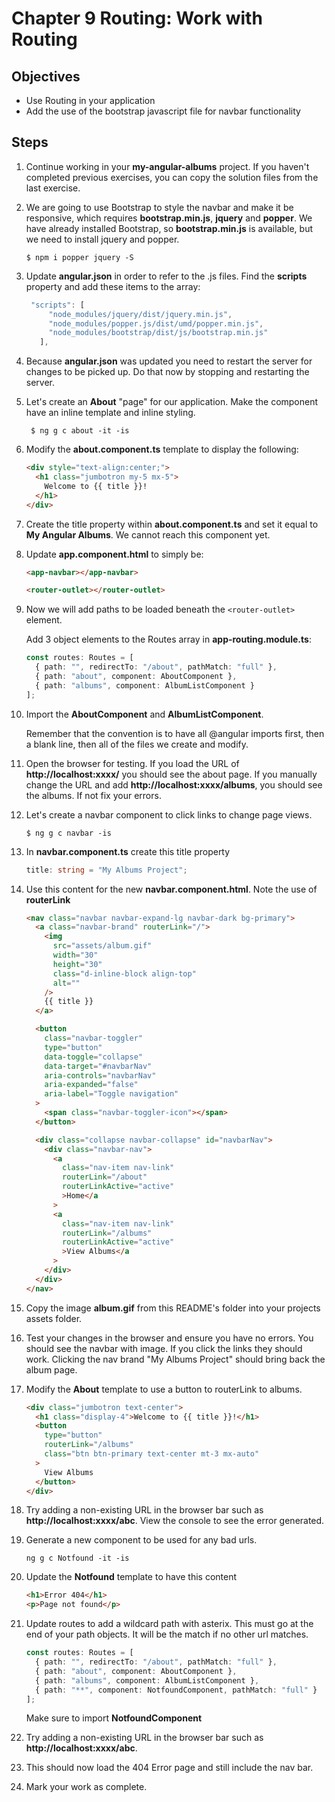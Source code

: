 # Chapter 9 Routing: Work with Routing

## Objectives

- Use Routing in your application
- Add the use of the bootstrap javascript file for navbar functionality

## Steps

1. Continue working in your **my-angular-albums** project. If you haven't completed previous exercises, you can copy the solution files from the last exercise.

1. We are going to use Bootstrap to style the navbar and make it be responsive, which requires **bootstrap.min.js**, **jquery** and **popper**. We have already installed Bootstrap, so **bootstrap.min.js** is available, but we need to install jquery and popper. 

   ```console
   $ npm i popper jquery -S
   ```

1. Update **angular.json** in order to refer to the .js files. Find the **scripts** property and add these items to the array:

   ```javascript
    "scripts": [
        "node_modules/jquery/dist/jquery.min.js",
        "node_modules/popper.js/dist/umd/popper.min.js",
        "node_modules/bootstrap/dist/js/bootstrap.min.js"
      ],
   ```

1. Because **angular.json** was updated you need to restart the server for changes to be picked up. Do that now by stopping and restarting the server.

1. Let's create an **About** "page" for our application. Make the component have an inline template and inline styling.

   ```console
    $ ng g c about -it -is
   ```

1. Modify the **about.component.ts** template to display the following:

   ```html
   <div style="text-align:center;">
     <h1 class="jumbotron my-5 mx-5">
       Welcome to {{ title }}!
     </h1>
   </div>
   ```

1. Create the title property within **about.component.ts** and set it equal to **My Angular Albums**. We cannot reach this component yet.

1. Update **app.component.html** to simply be:

   ```html
   <app-navbar></app-navbar> 
   
   <router-outlet></router-outlet>
   ```

1. Now we will add paths to be loaded beneath the `<router-outlet>` element.

   Add 3 object elements to the Routes array in **app-routing.module.ts**:

   ```typescript
   const routes: Routes = [
     { path: "", redirectTo: "/about", pathMatch: "full" },
     { path: "about", component: AboutComponent },
     { path: "albums", component: AlbumListComponent }
   ];
   ```

1. Import the **AboutComponent** and **AlbumListComponent**.

   Remember that the convention is to have all @angular imports first, then a blank line, then all of the files we create and modify.

1. Open the browser for testing. If you load the URL of **http://localhost:xxxx/** you should see the about page. If you manually change the URL and add **http://localhost:xxxx/albums**, you should see the albums. If not fix your errors.

1. Let's create a navbar component to click links to change page views.

    ```console
    $ ng g c navbar -is
    ```

1. In **navbar.component.ts** create this title property

    ```typescript
    title: string = "My Albums Project";
    ```

1. Use this content for the new **navbar.component.html**. Note the use of **routerLink**

    ```html
    <nav class="navbar navbar-expand-lg navbar-dark bg-primary">
      <a class="navbar-brand" routerLink="/">
        <img
          src="assets/album.gif"
          width="30"
          height="30"
          class="d-inline-block align-top"
          alt=""
        />
        {{ title }}
      </a>

      <button
        class="navbar-toggler"
        type="button"
        data-toggle="collapse"
        data-target="#navbarNav"
        aria-controls="navbarNav"
        aria-expanded="false"
        aria-label="Toggle navigation"
      >
        <span class="navbar-toggler-icon"></span>
      </button>

      <div class="collapse navbar-collapse" id="navbarNav">
        <div class="navbar-nav">
          <a 
            class="nav-item nav-link" 
            routerLink="/about" 
            routerLinkActive="active"
            >Home</a
          >
          <a
            class="nav-item nav-link"
            routerLink="/albums"
            routerLinkActive="active"
            >View Albums</a
          >
        </div>
      </div>
    </nav>
    ```

1. Copy the image **album.gif** from this README's folder into your projects assets folder.

1. Test your changes in the browser and ensure you have no errors. You should see the navbar with image. If you click the links they should work. Clicking the nav brand "My Albums Project" should bring back the album page.

1. Modify the **About** template to use a button to routerLink to albums.

    ```html
    <div class="jumbotron text-center">
      <h1 class="display-4">Welcome to {{ title }}!</h1>
      <button
        type="button"
        routerLink="/albums"
        class="btn btn-primary text-center mt-3 mx-auto"
      >
        View Albums
      </button>
    </div>
    ```

1. Try adding a non-existing URL in the browser bar such as **http://localhost:xxxx/abc**. View the console to see the error generated.

1. Generate a new component to be used for any bad urls.

    ```console
    ng g c Notfound -it -is
    ```

1. Update the **Notfound** template to have this content

    ```html
    <h1>Error 404</h1>
    <p>Page not found</p>
    ```

1. Update routes to add a wildcard path with asterix. This must go at the end of your path objects. It will be the match if no other url matches.

    ```typescript
    const routes: Routes = [
      { path: "", redirectTo: "/about", pathMatch: "full" },
      { path: "about", component: AboutComponent },
      { path: "albums", component: AlbumListComponent },
      { path: "**", component: NotfoundComponent, pathMatch: "full" }
    ];
    ```

    Make sure to import **NotfoundComponent**

1. Try adding a non-existing URL in the browser bar such as **http://localhost:xxxx/abc**.

1. This should now load the 404 Error page and still include the nav bar.

1. Mark your work as complete. 